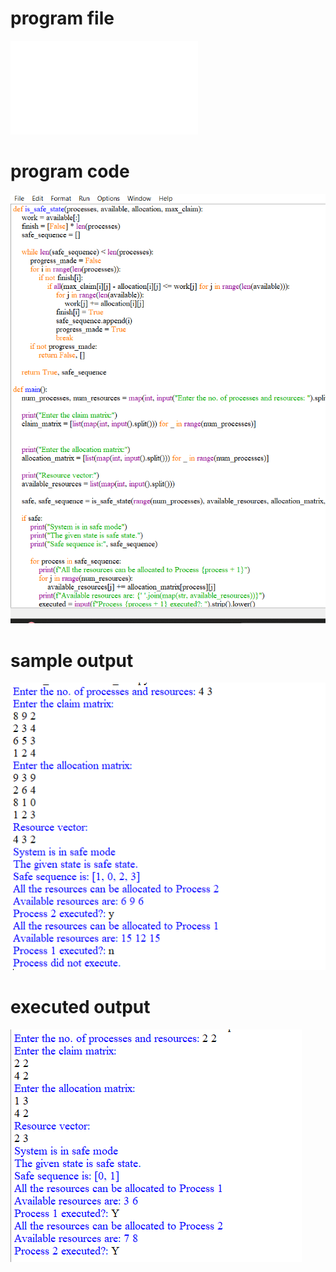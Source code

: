 
# program file
![program file](DEADLOCK_AVOIDANCE_539.py)

# program code 
![program code](DEADLOCK_AVOIDANCE_CODE_539.png)

# sample output
![sample output](DEADLOCK_AVOIDANCE_IO_539.png)

# executed output
![executed output](DEADLOCK_AVOIDANCE_EO_539.png)

